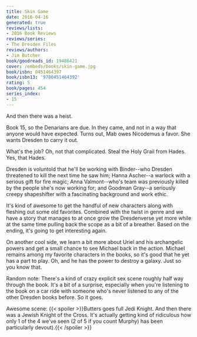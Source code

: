 ```yaml
---
title: Skin Game
date: 2016-04-16
generated: true
reviews/lists:
- 2016 Book Reviews
reviews/series:
- The Dresden Files
reviews/authors:
- Jim Butcher
book/goodreads_id: 19486421
cover: /embeds/books/skin-game.jpg
book/isbn: 0451464397
book/isbn13: '9780451464392'
rating: 5
book/pages: 454
series_index:
- 15
---
```

And then there was a heist.  

Book 15, so the Denarians are due. In they came, and not in a way that anyone would have expected. Turns out, Mab owes Nicodemus a favor. She wants Dresden to carry it out.  

<!--more-->

What's the job? Oh, not that complicated. Steal the Holy Grail from Hades. Yes, that Hades.  

Dresden is voluntold that he'll be working with Binder--who Dresden threatened to kill the next time he saw him; Hanna Ascher--a warlock with a serious gift for fire magic; Anna Valmont--who's team was previously killed by the people she's now working for; and Goodman Gray--a seriously creepy shapeshifter with a fascinating background and work ethic.  

It's kind of awesome to get the handful of new characters along with fleshing out some old favorites. Combined with the twist in genre and we have a story that manages to at once grow the Dresdenverse yet more while at the same time pulling back the scope as a bit of a breather. Based on the ending, it's going to get interesting again.  

On another cool side, we learn a bit more about Uriel and his archangelic powers and get a small chance to see Michael back in the action. Michael remains among my favorite characters in the books, so it's good that he yet has a part to play. Oh, and he has the power to destroy a galaxy. Just so you know that.  

Random note: There's a kind of crazy explicit sex scene roughly half way through the book. It's a bit of a surprise, especially when you're listening to the book on a car ride with someone who's never listened to any of the other Dresden books before. So it goes.  

Awesome scene:  {{< spoiler >}}Butters goes full Jedi Knight. And then there was a Jewish Knight of the Cross. It's actually getting kind of ridiculous how only 1 of the 4 we've seen (2 of 5 if you count Murphy) has been particularly devout).{{< /spoiler >}}